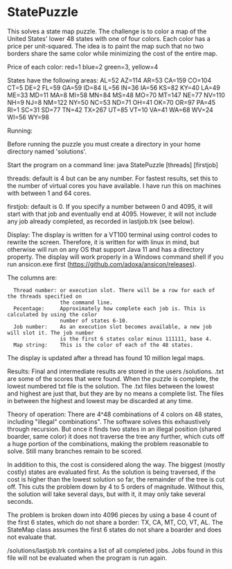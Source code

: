 # StatePuzzle

This solves a state map puzzle. The challenge is to color a map of the United States' lower 48 states with one of four colors. Each color has a price per unit-squared. The idea is to paint the map such that no two borders share the same color while minimizing the cost of the entire map.

Price of each color:
  red=1  blue=2  green=3,  yellow=4
  
States have the following areas:
  AL=52   AZ=114   AR=53   CA=159   CO=104   CT=5
  DE=2    FL=59    GA=59   ID=84    IL=56    IN=36
  IA=56   KS=82    KY=40   LA=49    ME=33    MD=11
  MA=8    MI=58    MN=84   MS=48    MO=70    MT=147
  NE=77   NV=110   NH=9    NJ=8     NM=122   NY=50
  NC=53   ND=71    OH=41   OK=70    OR=97    PA=45
  RI=1    SC=31    SD=77   TN=42    TX=267   UT=85
  VT=10   VA=41    WA=68   WV=24    WI=56    WY=98
  
  Running:
  
  Before running the puzzle you must create a directory in your home directory
  named 'solutions'.
  
  Start the program on a command line: java StatePuzzle [threads] [firstjob]
  
  threads: default is 4 but can be any number. For fastest results, set this to the number
           of virtual cores you have available. I have run this on machines with between
           1 and 64 cores.
  
  firstjob: default is 0. If you specify a number between 0 and 4095, it will start with
            that job and eventually end at 4095. However, it will not include any job
            already completed, as recorded in lastjob.trk (see below).

Display:
The display is written for a VT100 terminal using control codes to rewrite
the screen. Therefore, it is written for with linux in mind, but otherwise will run
on any OS that support Java 11 and has a <home> directory property. 
The display will work properly in a Windows command shell if you run ansicon.exe first
(https://github.com/adoxa/ansicon/releases).

The columns are:

      Thread number: or execution slot. There will be a row for each of the threads specified on
                     the command line.
      Pecentage:     Approximately how complete each job is. This is calculated by using the color
                     number of states 6-10.
      Job number:    As an execution slot becomes available, a new job will slot it. The job number
                     is the first 6 states color minus 111111, base 4.
      Map string:    This is the color of each of the 48 states.

The display is updated after a thread has found 10 million legal maps.

Results:
Final and intermediate results are stored in the users <home>/solutions.
<number>.txt are some of the scores that were found. When the puzzle is
complete, the lowest numbered txt file is the solution. The <number>.txt
files between the lowest and highest are just that, but they are by no
means a complete list. The files in between the highest and lowest may
be discarded at any time.

  Theory of operation:
  There are 4^48 combinations of 4 colors on 48 states, including "illegal" combinations".
  The software solves this exhaustively through recursion. But once it finds two states 
  in an illegal position (shared boarder, same color) it does not traverse the tree any
  further, which cuts off a huge portion of the combinations, making the problem reasonable
  to solve. Still many branches remain to be scored.
  
  In addition to this, the cost is considered along the way. The biggest (mostly costly) 
  states are evaluated first. As the solution is being traversed, if the cost is higher
  than the lowest solution so far, the remainder of the tree is cut off. This cuts the 
  problem down by 4 to 5 orders of magnitude. Without this, the solution will take several
  days, but with it, it may only take several seconds.
  
  The problem is broken down into 4096 pieces by using a base 4 count of the first 6 states,
  which do not share a border: TX, CA, MT, CO, VT, AL. The StateMap class assumes the first
  6 states do not share a boarder and does not evaluate that.
  
  <user>/solutions/lastjob.trk contains a list of all completed jobs. Jobs found in this file will
  not be evaluated when the program is run again.
  
  